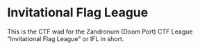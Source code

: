 # Invitational Flag League

This is the CTF wad for the Zandronum (Doom Port) CTF League "Invitational Flag League" or IFL in short.
